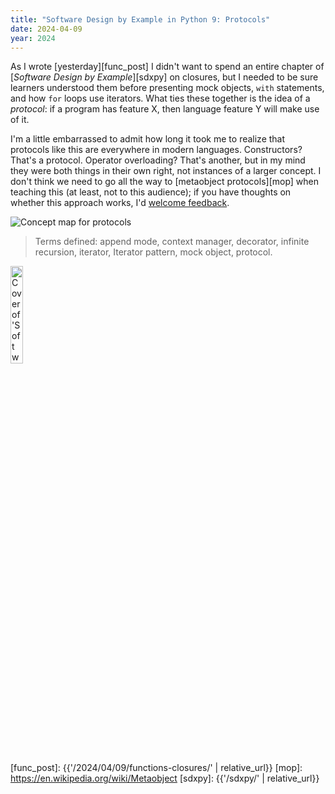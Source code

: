 ```yaml
---
title: "Software Design by Example in Python 9: Protocols"
date: 2024-04-09
year: 2024
---
```


As I wrote [yesterday][func_post]
I didn't want to spend an entire chapter of [*Software Design by Example*][sdxpy] on closures,
but I needed to be sure learners understood them
before presenting mock objects, `with` statements, and how `for` loops use iterators.
What ties these together is the idea of a *protocol*:
if a program has feature X,
then language feature Y will make use of it.

I'm a little embarrassed to admit how long it took me to realize that protocols like this are everywhere in modern languages.
Constructors?
That's a protocol.
Operator overloading?
That's another,
but in my mind they were both things in their own right,
not instances of a larger concept.
I don't think we need to go all the way to [metaobject protocols][mop] when teaching this
(at least, not to this audience);
if you have thoughts on whether this approach works,
I'd [welcome feedback](mailto:{{site.author.email}}).

<img class="centered" src="{{'/sdxpy/protocols/concept_map.svg' | relative_url}}" alt="Concept map for protocols"/>

> Terms defined: append mode, context manager, decorator, infinite recursion, iterator, Iterator pattern, mock object, protocol.

<img src="{{'/sdxpy/sdxpy-cover.png' | relative_url}}" alt="Cover of 'Software Design by Example'" width="20%" class="centered">

[func_post]: {{'/2024/04/09/functions-closures/' | relative_url}}
[mop]: https://en.wikipedia.org/wiki/Metaobject
[sdxpy]: {{'/sdxpy/' | relative_url}}
